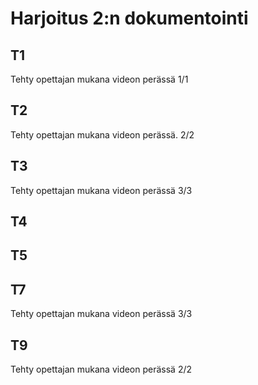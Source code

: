# Harjoitus 2:n dokumentointi

## T1
Tehty opettajan mukana videon perässä
1/1

## T2
Tehty opettajan mukana videon perässä.
2/2

## T3
Tehty opettajan mukana videon perässä
3/3

## T4


## T5

## T7
Tehty opettajan mukana videon perässä
3/3

## T9
Tehty opettajan mukana videon perässä
2/2
